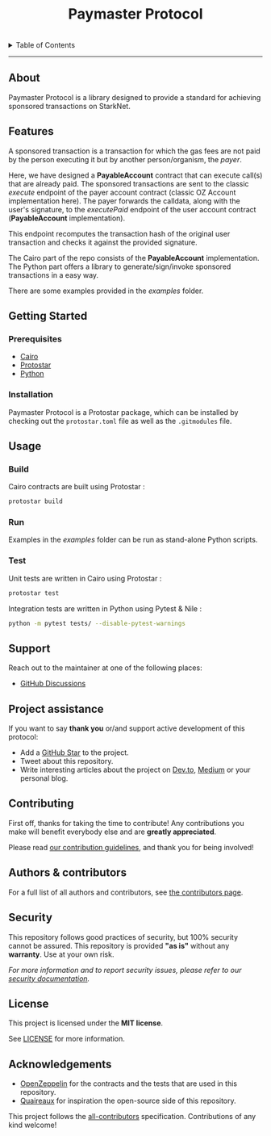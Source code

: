 <div align="center">
  <h1>Paymaster Protocol</h1>
</div>

<div align="center">
<br />
</div>

<details>
<summary>Table of Contents</summary>

- [About](#about)
- [Features](#features)
- [Getting Started](#getting-started)
  - [Prerequisites](#prerequisites)
  - [Installation](#installation)
- [Usage](#usage)
  - [Build](#build)
  - [Run](#run)
  - [Test](#test)
- [Support](#support)
- [Project assistance](#project-assistance)
- [Contributing](#contributing)
- [Authors \& contributors](#authors--contributors)
- [Security](#security)
- [License](#license)
- [Acknowledgements](#acknowledgements)

</details>

---

## About

Paymaster Protocol is a library designed to provide a standard for achieving sponsored transactions on StarkNet.

## Features

A sponsored transaction is a transaction for which the gas fees are not paid by the person executing it but by another person/organism, the *payer*.

Here, we have designed a **PayableAccount** contract that can execute call(s) that are already paid.
The sponsored transactions are sent to the classic *_execute_* endpoint of the payer account contract (classic OZ Account implementation here). The payer forwards the calldata, along with the user's signature, to the *executePaid* endpoint of the user account contract (**PayableAccount** implementation).

This endpoint recomputes the transaction hash of the original user transaction and checks it against the provided signature.

The Cairo part of the repo consists of the **PayableAccount** implementation.
The Python part offers a library to generate/sign/invoke sponsored transactions in a easy way.

There are some examples provided in the *examples* folder.

## Getting Started

### Prerequisites

- [Cairo](https://github.com/starkware-libs/cairo)
- [Protostar](https://github.com/software-mansion/protostar)
- [Python](https://www.python.org/downloads/)

### Installation

Paymaster Protocol is a Protostar package, which can be installed by checking out the `protostar.toml` file as well as the `.gitmodules` file.

## Usage


### Build

Cairo contracts are built using Protostar :
```bash
protostar build
```

### Run

Examples in the *examples* folder can be run as stand-alone Python scripts.

### Test

Unit tests are written in Cairo using Protostar : 
```bash
protostar test
```

Integration tests are written in Python using Pytest & Nile :
```bash
python -m pytest tests/ --disable-pytest-warnings
```

## Support

Reach out to the maintainer at one of the following places:

- [GitHub Discussions](https://github.com/sekai-studio/paymaster/discussions)

## Project assistance

If you want to say **thank you** or/and support active development of this protocol:

- Add a [GitHub Star](https://github.com/sekai-studio/paymaster/discussions) to the project.
- Tweet about this repository.
- Write interesting articles about the project on [Dev.to](https://dev.to/), [Medium](https://medium.com/) or your personal blog.

## Contributing

First off, thanks for taking the time to contribute! Any contributions you make will benefit everybody else and are **greatly appreciated**.

Please read [our contribution guidelines](docs/CONTRIBUTING.md), and thank you for being involved!

## Authors & contributors

For a full list of all authors and contributors, see [the contributors page](https://github.com/sekai-studio/paymaster/graphs/contributors).

## Security

This repository follows good practices of security, but 100% security cannot be assured.
This repository is provided **"as is"** without any **warranty**. Use at your own risk.

_For more information and to report security issues, please refer to our [security documentation](docs/SECURITY.md)._

## License

This project is licensed under the **MIT license**.

See [LICENSE](LICENSE) for more information.

## Acknowledgements

- [OpenZeppelin](https://github.com/OpenZeppelin/cairo-contracts) for the contracts and the tests that are used in this repository.
- [Quaireaux](https://github.com/keep-starknet-strange/quaireaux) for inspiration the open-source side of this repository.

This project follows the [all-contributors](https://github.com/all-contributors/all-contributors) specification. Contributions of any kind welcome!
